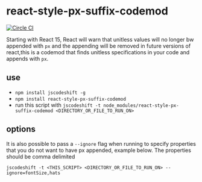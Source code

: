 # react-style-px-suffix-codemod

[![Circle CI](https://circleci.com/gh/conorhastings/react-style-px-suffix-codemod.svg?style=svg)](https://circleci.com/gh/conorhastings/react-style-px-suffix-codemod)

Starting with React 15, React will warn that unitless values will no longer bw appended with `px` and the appending will be removed in future versions of react,this is a codemod that finds unitless specifications in your code and appends with `px`.

## use

* `npm install jscodeshift -g`
* `npm install react-style-px-suffix-codemod`
* run this script with `jscodeshift -t node_modules/react-style-px-suffix-codemod <DIRECTORY_OR_FILE_TO_RUN_ON>`

## options

It is also possible to pass a `--ignore` flag when running to specify properties that you do not want to have px appended, example below. The properties should be comma delimited

`jscodeshift -t <THIS_SCRIPT> <DIRECTORY_OR_FILE_TO_RUN_ON> --ignore=fontSize,hats`
